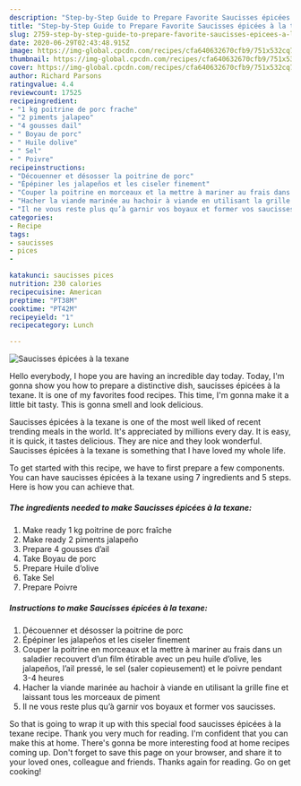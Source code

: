 ```yaml
---
description: "Step-by-Step Guide to Prepare Favorite Saucisses épicées à la texane"
title: "Step-by-Step Guide to Prepare Favorite Saucisses épicées à la texane"
slug: 2759-step-by-step-guide-to-prepare-favorite-saucisses-epicees-a-la-texane
date: 2020-06-29T02:43:48.915Z
image: https://img-global.cpcdn.com/recipes/cfa640632670cfb9/751x532cq70/saucisses-epicees-a-la-texane-photo-principale-de-la-recette.jpg
thumbnail: https://img-global.cpcdn.com/recipes/cfa640632670cfb9/751x532cq70/saucisses-epicees-a-la-texane-photo-principale-de-la-recette.jpg
cover: https://img-global.cpcdn.com/recipes/cfa640632670cfb9/751x532cq70/saucisses-epicees-a-la-texane-photo-principale-de-la-recette.jpg
author: Richard Parsons
ratingvalue: 4.4
reviewcount: 17525
recipeingredient:
- "1 kg poitrine de porc frache"
- "2 piments jalapeo"
- "4 gousses dail"
- " Boyau de porc"
- " Huile dolive"
- " Sel"
- " Poivre"
recipeinstructions:
- "Découenner et désosser la poitrine de porc"
- "Épépiner les jalapeños et les ciseler finement"
- "Couper la poitrine en morceaux et la mettre à mariner au frais dans un saladier recouvert d’un film étirable avec un peu huile d’olive, les jalapeños, l’ail pressé, le sel (saler copieusement) et le poivre pendant 3-4 heures"
- "Hacher la viande marinée au hachoir à viande en utilisant la grille fine et laissant tous les morceaux de piment"
- "Il ne vous reste plus qu’à garnir vos boyaux et former vos saucisses."
categories:
- Recipe
tags:
- saucisses
- pices
- 

katakunci: saucisses pices  
nutrition: 230 calories
recipecuisine: American
preptime: "PT38M"
cooktime: "PT42M"
recipeyield: "1"
recipecategory: Lunch

---
```



![Saucisses épicées à la texane](https://img-global.cpcdn.com/recipes/cfa640632670cfb9/751x532cq70/saucisses-epicees-a-la-texane-photo-principale-de-la-recette.jpg)

Hello everybody, I hope you are having an incredible day today. Today, I'm gonna show you how to prepare a distinctive dish, saucisses épicées à la texane. It is one of my favorites food recipes. This time, I'm gonna make it a little bit tasty. This is gonna smell and look delicious.



Saucisses épicées à la texane is one of the most well liked of recent trending meals in the world. It's appreciated by millions every day. It is easy, it is quick, it tastes delicious. They are nice and they look wonderful. Saucisses épicées à la texane is something that I have loved my whole life.


To get started with this recipe, we have to first prepare a few components. You can have saucisses épicées à la texane using 7 ingredients and 5 steps. Here is how you can achieve that.

<!--inarticleads1-->

##### The ingredients needed to make Saucisses épicées à la texane:

1. Make ready 1 kg poitrine de porc fraîche
1. Make ready 2 piments jalapeño
1. Prepare 4 gousses d’ail
1. Take  Boyau de porc
1. Prepare  Huile d’olive
1. Take  Sel
1. Prepare  Poivre




<!--inarticleads2-->

##### Instructions to make Saucisses épicées à la texane:

1. Découenner et désosser la poitrine de porc
1. Épépiner les jalapeños et les ciseler finement
1. Couper la poitrine en morceaux et la mettre à mariner au frais dans un saladier recouvert d’un film étirable avec un peu huile d’olive, les jalapeños, l’ail pressé, le sel (saler copieusement) et le poivre pendant 3-4 heures
1. Hacher la viande marinée au hachoir à viande en utilisant la grille fine et laissant tous les morceaux de piment
1. Il ne vous reste plus qu’à garnir vos boyaux et former vos saucisses.




So that is going to wrap it up with this special food saucisses épicées à la texane recipe. Thank you very much for reading. I'm confident that you can make this at home. There's gonna be more interesting food at home recipes coming up. Don't forget to save this page on your browser, and share it to your loved ones, colleague and friends. Thanks again for reading. Go on get cooking!
